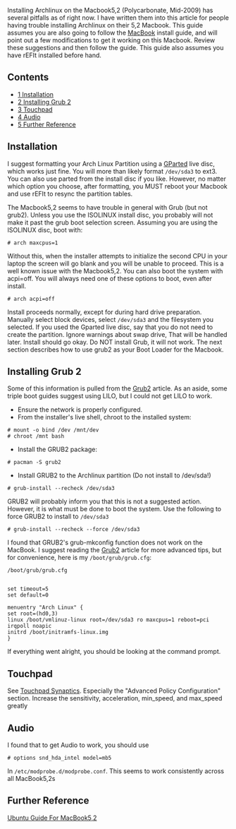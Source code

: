 Installing Archlinux on the Macbook5,2 (Polycarbonate, Mid-2009) has several pitfalls as of right now. I have written them into this article for people having trouble installing Archlinux on their 5,2 Macbook. This guide assumes you are also going to follow the [MacBook](/index.php/MacBook "MacBook") install guide, and will point out a few modifications to get it working on this Macbook. Review these suggestions and then follow the guide. This guide also assumes you have rEFIt installed before hand.

## Contents

*   [1 Installation](#Installation)
*   [2 Installing Grub 2](#Installing_Grub_2)
*   [3 Touchpad](#Touchpad)
*   [4 Audio](#Audio)
*   [5 Further Reference](#Further_Reference)

## Installation

I suggest formatting your Arch Linux Partition using a [GParted](http://gparted.sourceforge.net/livecd.php) live disc, which works just fine. You will more than likely format `/dev/sda3` to ext3\. You can also use parted from the install disc if you like. However, no matter which option you choose, after formatting, you MUST reboot your Macbook and use rEFIt to resync the partition tables.

The Macbook5,2 seems to have trouble in general with Grub (but not grub2). Unless you use the ISOLINUX install disc, you probably will not make it past the grub boot selection screen. Assuming you are using the ISOLINUX disc, boot with:

```
# arch maxcpus=1

```

Without this, when the installer attempts to initialize the second CPU in your laptop the screen will go blank and you will be unable to proceed. This is a well known issue with the Macbook5,2\. You can also boot the system with acpi=off. You will always need one of these options to boot, even after install.

```
# arch acpi=off

```

Install proceeds normally, except for during hard drive preparation. Manually select block devices, select `/dev/sda3` and the filesystem you selected. If you used the Gparted live disc, say that you do not need to create the partition. Ignore warnings about swap drive, That will be handled later. Install should go okay. Do NOT install Grub, it will not work. The next section describes how to use grub2 as your Boot Loader for the Macbook.

## Installing Grub 2

Some of this information is pulled from the [Grub2](/index.php/Grub2 "Grub2") article. As an aside, some triple boot guides suggest using LILO, but I could not get LILO to work.

*   Ensure the network is properly configured.
*   From the installer's live shell, chroot to the installed system:

```
# mount -o bind /dev /mnt/dev
# chroot /mnt bash

```

*   Install the GRUB2 package:

```
# pacman -S grub2

```

*   Install GRUB2 to the Archlinux partition (Do not install to /dev/sda!)

```
# grub-install --recheck /dev/sda3

```

GRUB2 will probably inform you that this is not a suggested action. However, it is what must be done to boot the system. Use the following to force GRUB2 to install to `/dev/sda3`

```
# grub-install --recheck --force /dev/sda3

```

I found that GRUB2's grub-mkconfig function does not work on the MacBook. I suggest reading the [Grub2](/index.php/Grub2 "Grub2") article for more advanced tips, but for convenience, here is my `/boot/grub/grub.cfg`:

```
/boot/grub/grub.cfg

```

```

set timeout=5
set default=0

menuentry "Arch Linux" {
set root=(hd0,3)
linux /boot/vmlinuz-linux root=/dev/sda3 ro maxcpus=1 reboot=pci irqpoll noapic
initrd /boot/initramfs-linux.img
}

```

If everything went alright, you should be looking at the command prompt.

## Touchpad

See [Touchpad Synaptics](/index.php/Touchpad_Synaptics "Touchpad Synaptics"). Especially the "Advanced Policy Configuration" section. Increase the sensitivity, acceleration, min_speed, and max_speed greatly

## Audio

I found that to get Audio to work, you should use

```
# options snd_hda_intel model=mb5

```

In `/etc/modprobe.d/modprobe.conf`. This seems to work consistently across all MacBook5,2s

## Further Reference

[Ubuntu Guide For MacBook5,2](https://help.ubuntu.com/community/MacBook5-2/Karmic)